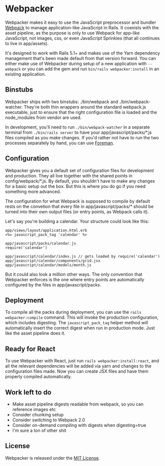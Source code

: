 # Webpacker

Webpacker makes it easy to use the JavaScript preprocessor and bundler [Webpack](http://webpack.github.io)
to manage application-like JavaScript in Rails. It coexists with the asset pipeline,
as the purpose is only to use Webpack for app-like JavaScript, not images, css, or
even JavaScript Sprinkles (that all continues to live in app/assets).

It's designed to work with Rails 5.1+ and makes use of the Yarn dependency management
that's been made default from that version forward. You can either make use of Webpacker
during setup of a new application with `--webpack` or you can add the gem and run
`bin/rails webpacker:install` in an existing application.


## Binstubs
Webpacker ships with two binstubs: ./bin/webpack and ./bin/webpack-watcher. They're both thin wrappers
around the standard webpack.js executable, just to ensure that the right configuration
file is loaded and the node_modules from vendor are used.

In development, you'll need to run `./bin/webpack-watcher` in a separate terminal from
`./bin/rails server` to have your app/javascript/packs/*.js files compiled as you make changes.
If you'd rather not have to run the two processes separately by hand, you can use
[Foreman](http://ddollar.github.io/foreman/).


## Configuration

Webpacker gives you a default set of configuration files for development and production. They
all live together with the shared points in config/webpack/*.js. By default, you shouldn't have to
make any changes for a basic setup out the box. But this is where you do go if you need something
more advanced.

The configuration for what Webpack is supposed to compile by default rests on the convetion that
every file in app/javascript/packs/* should be turned into their own output files (or entry points, 
as Webpack calls it).

Let's say you're building a calendar. Your structure could look like this:

```
app/views/layout/application.html.erb
<%= javascript_pack_tag 'calendar' %>

app/javascript/packs/calendar.js
require('calendar')

app/javascript/calendar/index.js // gets loaded by require('calendar')
app/javascript/calendar/components/grid.jsx
app/javascript/calendar/models/month.js
```

But it could also look a million other ways. The only convention that Webpacker enforces is the
one where entry points are automatically configured by the files in app/javascript/packs.


## Deployment

To compile all the packs during deployment, you can use the `rails webpacker:compile` command. This
will invoke the production configuration, which includes digesting. The `javascript_pack_tag` helper
method will automatically insert the correct digest when run in production mode. Just like the asset
pipeline does it.


## Ready for React

To use Webpacker with React, just run `rails webpacker:install:react`, and all the relevant dependencies
will be added via yarn and changes to the configuration files made. Now you can create JSX files and
have them properly compiled automatically.


## Work left to do

- Make asset pipeline digests readable from webpack, so you can reference images etc
- Consider chunking setup
- Consider switching to Webpack 2.0
- Consider on-demand compiling with digests when digesting=true
- I'm sure a ton of other shit

## License
Webpacker is released under the [MIT License](http://www.opensource.org/licenses/MIT).
